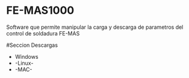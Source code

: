 # FE-MAS1000
Software que permite manipular la carga y descarga de parametros del control de soldadura FE-MAS

#Seccion Descargas

- Windows 
- -Linux- 
- -MAC-    

